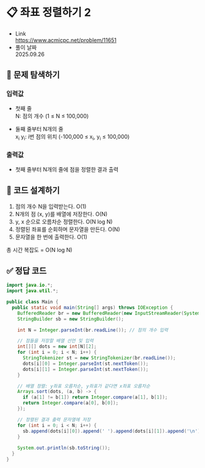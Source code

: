 # 📋 좌표 정렬하기 2
- Link<br>
https://www.acmicpc.net/problem/11651
- 풀이 날짜<br>
2025.09.26

## 🔎 문제 탐색하기

### 입력값
- 첫째 줄<br>
N: 점의 개수 (1 ≤ N ≤ 100,000)<br>

- 둘째 줄부터 N개의 줄<br>
x<sub>i</sub> y<sub>i</sub>: i번 점의 위치 (-100,000 ≤ x<sub>i</sub>, y<sub>i</sub> ≤ 100,000)

### 출력값
- 첫째 줄부터 N개의 줄에 점을 정렬한 결과 출력<br>

## 📝 코드 설계하기
1. 점의 개수 N을 입력받는다. O(1)
2. N개의 점 (x, y)를 배열에 저장한다. O(N)
3. y, x 순으로 오름차순 정렬한다. O(N log N)
4. 정렬된 좌표를 순회하며 문자열을 만든다. O(N)
5. 문자열을 한 번에 출력한다. O(1)

총 시간 복잡도 = O(N log N)

## ✅ 정답 코드
```java
import java.io.*;
import java.util.*;

public class Main {
  public static void main(String[] args) throws IOException {
    BufferedReader br = new BufferedReader(new InputStreamReader(System.in));
    StringBuilder sb = new StringBuilder();

    int N = Integer.parseInt(br.readLine()); // 점의 개수 입력

    // 점들을 저장할 배열 선언 및 입력
    int[][] dots = new int[N][2];
    for (int i = 0; i < N; i++) {
      StringTokenizer st = new StringTokenizer(br.readLine());
      dots[i][0] = Integer.parseInt(st.nextToken());
      dots[i][1] = Integer.parseInt(st.nextToken());
    }

    // 배열 정렬: y좌표 오름차순, y좌표가 같다면 x좌표 오름차순
    Arrays.sort(dots, (a, b) -> {
      if (a[1] != b[1]) return Integer.compare(a[1], b[1]);
      return Integer.compare(a[0], b[0]);
    });

    // 정렬된 결과 출력 문자열에 저장
    for (int i = 0; i < N; i++) {
      sb.append(dots[i][0]).append(' ').append(dots[i][1]).append('\n');
    }
    
    System.out.println(sb.toString());
  }
}
```
